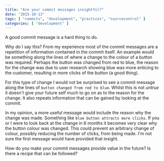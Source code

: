 ```yaml
---
title: "Are your commit messages insightful?"
date: "2015-10-13"
tags: [ "commits", "development", "practices", "sourcecontrol" ]
categories: [ "development" ]
---
```


A good commit message is a hard thing to do.

Why do I say this? From my experience most of the commit messages are a
repetition of information contained in the commit itself. An example would be
something along the lines of where a change to the colour of a button was
required. Perhaps the button was changed from red to blue, the reason for the
change was due to user research showing blue was more enticing to the customer,
resulting in more clicks of the button (a good thing).

For this type of change I would not be surprised to see a commit message along
the lines of `button changed from red to blue`. Whilst this is not _untrue_ it
doesn't give your future self much to go on as to the reason for the change. It
also repeats information that can be gained by looking at the commit.

In my opinion, a more useful message would include the reason why the change
was made. Something like `blue button attracts more clicks`. If you or I were
to look back at the change in 6 months it becomes very clear why the button
colour was changed. This could prevent an arbitrary change of colour, possibly
reducing the number of clicks, from being made. I'm not sure the first message
would have provided that insight.

How do you make your commit messages provide value in the future? Is there a
recipe that can be followed?
